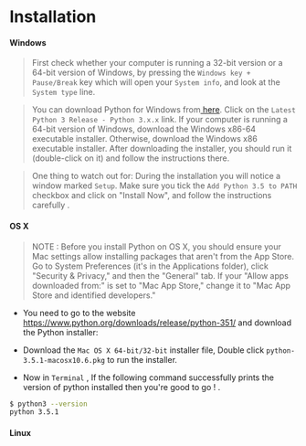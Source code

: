 # Installation

#### Windows

> First check whether your computer is running a 32-bit version or a 64-bit version of Windows,
by pressing the `Windows key + Pause/Break` key which will open your `System info`, and look at the `System type` line.

> You can download Python for Windows from<a href= "https://www.python.org/downloads/windows/"> here</a>. Click on the `Latest Python 3 Release - Python 3.x.x` link. If your computer is running a 64-bit version of Windows, download the Windows x86-64 executable installer. Otherwise, download the Windows x86 executable installer. After downloading the installer, you should run it (double-click on it) and follow the instructions there.

> One thing to watch out for: During the installation you will notice a window marked `Setup`. Make sure you tick the `Add Python 3.5 to PATH` checkbox and click on "Install Now", and follow the instructions carefully .

#### OS X
> NOTE :  Before you install Python on OS X, you should ensure your Mac settings allow installing packages that aren't from the App Store. Go to System Preferences (it's in the Applications folder), click "Security & Privacy," and then the "General" tab. If your "Allow apps downloaded from:" is set to "Mac App Store," change it to "Mac App Store and identified developers."

* You need to go to the website https://www.python.org/downloads/release/python-351/ and download the Python installer:

* Download the `Mac OS X 64-bit/32-bit` installer file,
Double click `python-3.5.1-macosx10.6.pkg` to run the installer.
* Now in `Terminal` , If the following command successfully prints the version of python installed then you're good to go ! .

```bash
$ python3 --version
python 3.5.1
```

#### Linux

